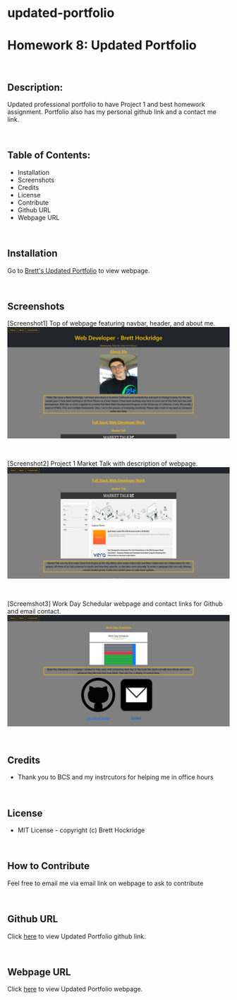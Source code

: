 # updated-portfolio

# Homework 8: Updated Portfolio

<br>

## Description:

Updated professional portfolio to have Project 1 and best homework assignment. Portfolio also has my personal github link and a contact me link.

<br>

## Table of Contents:

- Installation
- Screenshots
- Credits
- License
- Contribute
- Github URL
- Webpage URL

<br>

## Installation

Go to <a href="https://brobrett.github.io/updated-portfolio/" alt="Brett's updated portfolio webpage">Brett's Updated Portfolio</a> to view webpage.

<br>

## Screenshots

[Screenshot1] Top of webpage featuring navbar, header, and about me.
<img src="./images/updated-portfolio-screenshot.png">

<br>

[Screenshot2] Project 1 Market Talk with description of webpage.
<img src="./images/updated-portfolio-screenshot2.png">

<br>

[Screemshot3] Work Day Schedular webpage and contact links for Github and email contact.
<img src="./images/updated-portfolio-screenshot3.png">

<br>

## Credits

- Thank you to BCS and my instrcutors for helping me in office hours

<br>

## License

- MIT License - copyright (c) Brett Hockridge

<br>

## How to Contribute

Feel free to email me via email link on webpage to ask to contribute

<br>

## Github URL

Click <a href="https://github.com/BroBrett/updated-portfolio" alt="Brett's updated portfolio github link">here</a> to view Updated Portfolio github link.

<br>

## Webpage URL

Click <a href="https://brobrett.github.io/updated-portfolio/" alt="Brett's updated portfolio webpage">here</a> to view Updated Portfolio webpage.